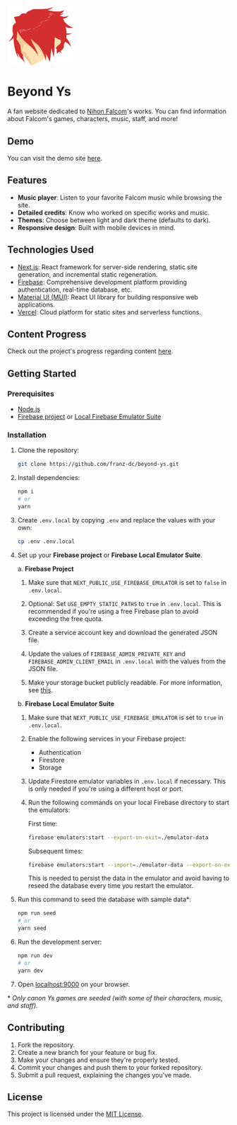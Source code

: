 <!-- markdownlint-disable-next-line -->
<img width="150" src="/public/assets/logo.png" alt="Beyond Ys logo">

# Beyond Ys

A fan website dedicated to [Nihon Falcom](https://www.falcom.co.jp)'s works. You can find information about Falcom's games, characters, music, staff, and more!

## Demo

You can visit the demo site [here](https://beyond-ys.vercel.app).

## Features

- **Music player**: Listen to your favorite Falcom music while browsing the site.
- **Detailed credits**: Know who worked on specific works and music.
- **Themes**: Choose between light and dark theme (defaults to dark).
- **Responsive design**: Built with mobile devices in mind.

## Technologies Used

- [Next.js](https://nextjs.org): React framework for server-side rendering, static site generation, and incremental static regeneration.
- [Firebase](https://firebase.google.com): Comprehensive development platform providing authentication, real-time database, etc.
- [Material UI (MUI)](https://mui.com): React UI library for building responsive web applications.
- [Vercel](https://vercel.com): Cloud platform for static sites and serverless functions.

## Content Progress

Check out the project's progress regarding content [here](https://relic-beak-0d6.notion.site/d96cfcbbd068490782337f095535e1ae?v=eb1e2dd604364bd2b1fceaac149f0a8c).

## Getting Started

### Prerequisites

- [Node.js](https://nodejs.org/en/download/)
- [Firebase project](https://firebase.google.com/docs/web/setup) or [Local Firebase Emulator Suite](https://firebase.google.com/docs/emulator-suite/install_and_configure)

### Installation

1. Clone the repository:

   ```sh
   git clone https://github.com/franz-dc/beyond-ys.git
   ```

2. Install dependencies:

   ```sh
   npm i
   # or
   yarn
   ```

3. Create `.env.local` by copying `.env` and replace the values with your own:

   ```sh
   cp .env .env.local
   ```

4. Set up your **Firebase project** or **Firebase Local Emulator Suite**.

   a. **Firebase Project**

   1. Make sure that `NEXT_PUBLIC_USE_FIREBASE_EMULATOR` is set to `false` in `.env.local`.

   2. Optional: Set `USE_EMPTY_STATIC_PATHS` to `true` in `.env.local`. This is recommended if you're using a free Firebase plan to avoid exceeding the free quota.

   3. Create a service account key and download the generated JSON file.

   4. Update the values of `FIREBASE_ADMIN_PRIVATE_KEY` and `FIREBASE_ADMIN_CLIENT_EMAIL` in `.env.local` with the values from the JSON file.

   5. Make your storage bucket publicly readable. For more information, see [this](https://stackoverflow.com/a/61129057).

   b. **Firebase Local Emulator Suite**

   1. Make sure that `NEXT_PUBLIC_USE_FIREBASE_EMULATOR` is set to `true` in `.env.local`.

   2. Enable the following services in your Firebase project:

      - Authentication
      - Firestore
      - Storage

   3. Update Firestore emulator variables in `.env.local` if necessary. This is only needed if you're using a different host or port.

   4. Run the following commands on your local Firebase directory to start the emulators:

      First time:

      ```sh
      firebase emulators:start --export-on-exit=./emulator-data
      ```

      Subsequent times:

      ```sh
      firebase emulators:start --import=./emulator-data --export-on-exit=./emulator-data
      ```

      This is needed to persist the data in the emulator and avoid having to reseed the database every time you restart the emulator.

5. Run this command to seed the database with sample data\*:

   ```sh
   npm run seed
   # or
   yarn seed
   ```

6. Run the development server:

   ```sh
   npm run dev
   # or
   yarn dev
   ```

7. Open [localhost:9000](http://localhost:9000) on your browser.

\* _Only canon Ys games are seeded (with some of their characters, music, and staff)._

## Contributing

1. Fork the repository.
2. Create a new branch for your feature or bug fix.
3. Make your changes and ensure they're properly tested.
4. Commit your changes and push them to your forked repository.
5. Submit a pull request, explaining the changes you've made.

## License

This project is licensed under the [MIT License](https://github.com/franz-dc/beyond-ys/blob/main/LICENSE).
